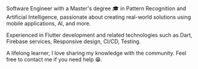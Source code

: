 Software Engineer with a Master's degree 🎓 in Pattern Recognition and Artificial Intelligence, passionate about creating real-world solutions using mobile applications, AI, and more.

Experienced in Flutter development and related technologies such as Dart, Firebase services, Responsive design, CI/CD, Testing.

A lifelong learner, I love sharing my knowledge with the community. Feel free to contact me if you need help 😁.
